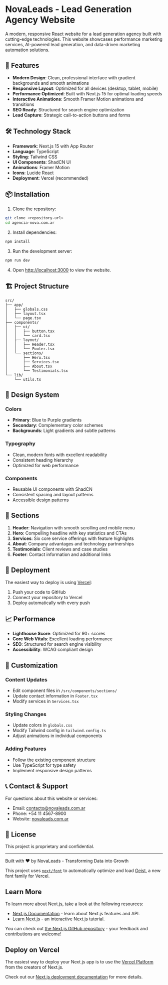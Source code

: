 # NovaLeads - Lead Generation Agency Website

A modern, responsive React website for a lead generation agency built with cutting-edge technologies. This website showcases performance marketing services, AI-powered lead generation, and data-driven marketing automation solutions.

## 🚀 Features

- **Modern Design**: Clean, professional interface with gradient backgrounds and smooth animations
- **Responsive Layout**: Optimized for all devices (desktop, tablet, mobile)
- **Performance Optimized**: Built with Next.js 15 for optimal loading speeds
- **Interactive Animations**: Smooth Framer Motion animations and transitions
- **SEO Ready**: Structured for search engine optimization
- **Lead Capture**: Strategic call-to-action buttons and forms

## 🛠 Technology Stack

- **Framework**: Next.js 15 with App Router
- **Language**: TypeScript
- **Styling**: Tailwind CSS
- **UI Components**: ShadCN UI
- **Animations**: Framer Motion
- **Icons**: Lucide React
- **Deployment**: Vercel (recommended)

## 📦 Installation

1. Clone the repository:
```bash
git clone <repository-url>
cd agencia-nova.com.ar
```

2. Install dependencies:
```bash
npm install
```

3. Run the development server:
```bash
npm run dev
```

4. Open [http://localhost:3000](http://localhost:3000) to view the website.

## 🏗 Project Structure

```
src/
├── app/
│   ├── globals.css
│   ├── layout.tsx
│   └── page.tsx
├── components/
│   ├── ui/
│   │   ├── button.tsx
│   │   └── card.tsx
│   ├── layout/
│   │   ├── Header.tsx
│   │   └── Footer.tsx
│   └── sections/
│       ├── Hero.tsx
│       ├── Services.tsx
│       ├── About.tsx
│       └── Testimonials.tsx
└── lib/
    └── utils.ts
```

## 🎨 Design System

### Colors
- **Primary**: Blue to Purple gradients
- **Secondary**: Complementary color schemes
- **Backgrounds**: Light gradients and subtle patterns

### Typography
- Clean, modern fonts with excellent readability
- Consistent heading hierarchy
- Optimized for web performance

### Components
- Reusable UI components with ShadCN
- Consistent spacing and layout patterns
- Accessible design patterns

## 📱 Sections

1. **Header**: Navigation with smooth scrolling and mobile menu
2. **Hero**: Compelling headline with key statistics and CTAs
3. **Services**: Six core service offerings with feature highlights
4. **About**: Company advantages and technology partnerships
5. **Testimonials**: Client reviews and case studies
6. **Footer**: Contact information and additional links

## 🚀 Deployment

The easiest way to deploy is using [Vercel](https://vercel.com):

1. Push your code to GitHub
2. Connect your repository to Vercel
3. Deploy automatically with every push

## 📈 Performance

- **Lighthouse Score**: Optimized for 90+ scores
- **Core Web Vitals**: Excellent loading performance
- **SEO**: Structured for search engine visibility
- **Accessibility**: WCAG compliant design

## 🔧 Customization

### Content Updates
- Edit component files in `/src/components/sections/`
- Update contact information in `Footer.tsx`
- Modify services in `Services.tsx`

### Styling Changes
- Update colors in `globals.css`
- Modify Tailwind config in `tailwind.config.ts`
- Adjust animations in individual components

### Adding Features
- Follow the existing component structure
- Use TypeScript for type safety
- Implement responsive design patterns

## 📞 Contact & Support

For questions about this website or services:
- Email: contacto@novaleads.com.ar
- Phone: +54 11 4567-8900
- Website: [novaleads.com.ar](https://novaleads.com.ar)

## 📄 License

This project is proprietary and confidential.

---

Built with ❤️ by NovaLeads - Transforming Data into Growth

This project uses [`next/font`](https://nextjs.org/docs/app/building-your-application/optimizing/fonts) to automatically optimize and load [Geist](https://vercel.com/font), a new font family for Vercel.

## Learn More

To learn more about Next.js, take a look at the following resources:

- [Next.js Documentation](https://nextjs.org/docs) - learn about Next.js features and API.
- [Learn Next.js](https://nextjs.org/learn) - an interactive Next.js tutorial.

You can check out [the Next.js GitHub repository](https://github.com/vercel/next.js) - your feedback and contributions are welcome!

## Deploy on Vercel

The easiest way to deploy your Next.js app is to use the [Vercel Platform](https://vercel.com/new?utm_medium=default-template&filter=next.js&utm_source=create-next-app&utm_campaign=create-next-app-readme) from the creators of Next.js.

Check out our [Next.js deployment documentation](https://nextjs.org/docs/app/building-your-application/deploying) for more details.
